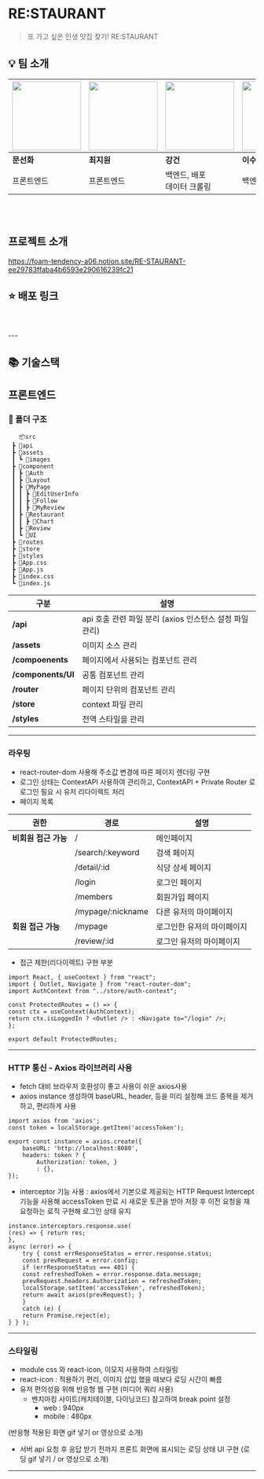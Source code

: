 # RE:STAURANT

> 또 가고 싶은 인생 맛집 찾기! RE:STAURANT

## 💡 팀 소개

| [<img src="https://avatars.githubusercontent.com/u/105709187?v=4" width="140px" /> ](https://github.com/woowsnu) |[<img src="https://avatars.githubusercontent.com/u/102015738?v=4" width="140px" /> ](https://github.com/deeun)  |[<img src="https://avatars.githubusercontent.com/u/67572011?v=4" width="140px" /> ](https://github.com/gun-0208)  | [<img src="https://avatars.githubusercontent.com/u/66675699?v=4" width="140px" /> ](https://github.com/vsuminv)|[<img src="https://avatars.githubusercontent.com/u/99165573?v=4" width="140px" /> ](https://github.com/nikeisme) |
|--|--|--|--|--|
| **문선화**  |**최지원**  |**강건** |**이수민** |**황유정** |
| 프론트엔드  |프론트엔드  |백엔드, 배포 <br>데이터 크롤링  |백엔드 |백엔드 |
<br />
<br />

## 프로젝트 소개

https://foam-tendency-a06.notion.site/RE-STAURANT-ee29783ffaba4b6593e290616239fc21

## ⭐ 배포 링크

<br />
<br />
---

## 📚 기술스택

## 프론트엔드

### 📁 폴더 구조
```
   📦src  
 ┣ 📂api  
 ┣ 📂assets  
 ┃ ┗ 📂images  
 ┣ 📂component  
 ┃ ┣ 📂Auth  
 ┃ ┣ 📂Layout  
 ┃ ┣ 📂MyPage  
 ┃ ┃ ┣ 📂EditUserInfo  
 ┃ ┃ ┣ 📂Follow  
 ┃ ┃ ┣ 📂MyReview  
 ┃ ┣ 📂Restaurant  
 ┃ ┃ ┣ 📂Chart  
 ┃ ┣ 📂Review  
 ┃ ┗ 📂UI    
 ┣ 📂routes  
 ┣ 📂store  
 ┣ 📂styles  
 ┣ 📜App.css  
 ┣ 📜App.js  
 ┣ 📜index.css  
 ┗ 📜index.js
```
| 구분 | 설명                       |
| ----------------------------------- | -------------------------- |
| **/api** | api 호출 관련 파일 분리 (axios 인스턴스 설정 파일 관리) |
| **/assets** | 이미지 소스 관리|
| **/compoenents**  | 페이지에서 사용되는 컴포넌트 관리 |
| **/components/UI**  | 공통 컴포넌트 관리 |
| **/router**  | 페이지 단위의 컴포넌트 관리 |
| **/store**  | context 파일 관리 |
| **/styles**  | 전역 스타일을 관리 |
---
### 라우팅 
* react-router-dom 사용해 주소값 변경에 따른 페이지 렌더링 구현
* 로그인 상태는 ContextAPI 사용하여 관리하고,  ContextAPI + Private Router 로 로그인 필요 시 유저 리다이렉트 처리
* 페이지 목록

| 권한 | 경로 | 설명 |
| --- | --- |------ |
| **비회원 접근 가능** | / | 메인페이지
|  | /search/:keyword | 검색 페이지
|  | /detail/:id | 식당 상세 페이지 |
|  | /login | 로그인 페이지 |
| | /members | 회원가입 페이지 |
| | /mypage/:nickname  | 다른 유저의 마이페이지 |
| **회원 접근 가능** | /mypage | 로그인한 유저의 마이페이지 |
| |/review/:id | 로그인 유저의 마이페이지 |

* 접근 제한(리다이렉트) 구현 부분
```
import React, { useContext } from "react";
import { Outlet, Navigate } from "react-router-dom";
import AuthContext from "../store/auth-context";

const ProtectedRoutes = () => {
const ctx = useContext(AuthContext);
return ctx.isLoggedIn ? <Outlet /> : <Navigate to="/login" />;
};

export default ProtectedRoutes;
```
---
### HTTP 통신 - Axios 라이브러리 사용
- fetch 대비 브라우저 호환성이 좋고 사용이 쉬운 axios사용
- axios instance 생성하여 baseURL, header, 등을 미리 설정해 코드 중복을 제거하고, 편리하게 사용
```
import axios from 'axios';
const token = localStorage.getItem('accessToken');

export const instance = axios.create({
	baseURL: 'http://localhost:8080',
	headers: token ? { 
		Authorization: token, } 
		: {}, 
});
```
- interceptor 기능 사용 :  axios에서 기본으로 제공되는 HTTP Request Intercept 기능을 사용해 accessToken 만료 시 새로운 토큰을 받아 저장 후 이전 요청을 재요청하는 로직 구현해 로그인 상태 유지
```
instance.interceptors.response.use(
(res) => { return res;
},
async (error) => {
	try { const errResponseStatus = error.response.status;
	const prevRequest = error.config;
	if (errResponseStatus === 401) {
	const refreshedToken = error.response.data.message;
	prevRequest.headers.Authorization = refreshedToken;
	localStorage.setItem('accessToken', refreshedToken);
	return await axios(prevRequest); }
	}
	catch (e) {
	return Promise.reject(e);
} } );
```
---
### 스타일링
-  module css 와 react-icon, 이모지 사용하여 스타일링
- react-icon : 적용하기 편리, 이미지 삽입 했을 때보다 로딩 시간이 빠름
- 유저 편의성을 위해 반응형 웹 구현 (미디어 쿼리 사용)
    -   벤치마킹 사이트(캐치테이블, 다이닝코드) 참고하여 break point 설정
        -   web : 940px
        -   mobile : 480px

(반응형 적용된 화면 gif 넣기 or 영상으로 소개)

- 서버 api 요청 후 응답 받기 전까지 프론트 화면에 표시되는 로딩 상태 UI 구현 
(로딩 gif 넣기 / or 영상으로 소개)

---
